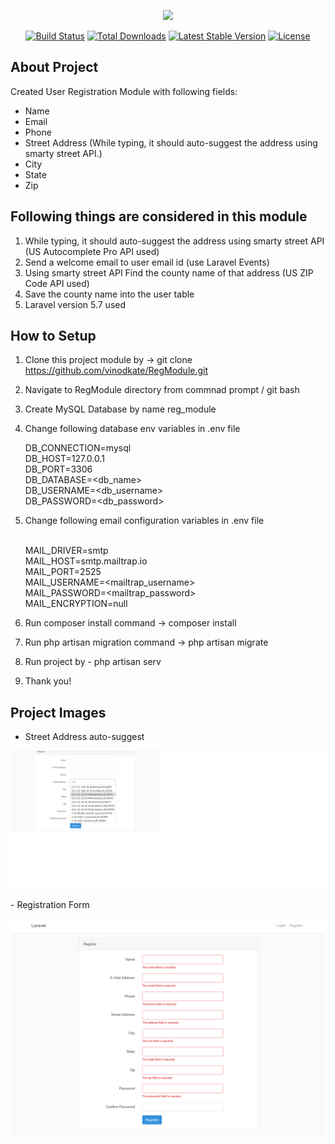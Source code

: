 <p align="center"><img src="https://laravel.com/assets/img/components/logo-laravel.svg"></p>

<p align="center">
<a href="https://travis-ci.org/laravel/framework"><img src="https://travis-ci.org/laravel/framework.svg" alt="Build Status"></a>
<a href="https://packagist.org/packages/laravel/framework"><img src="https://poser.pugx.org/laravel/framework/d/total.svg" alt="Total Downloads"></a>
<a href="https://packagist.org/packages/laravel/framework"><img src="https://poser.pugx.org/laravel/framework/v/stable.svg" alt="Latest Stable Version"></a>
<a href="https://packagist.org/packages/laravel/framework"><img src="https://poser.pugx.org/laravel/framework/license.svg" alt="License"></a>
</p>

## About Project

Created User Registration Module with following fields:

- Name
- Email
- Phone
- Street Address (While typing, it should auto-suggest the address using smarty street  API.)
- City
- State
- Zip

## Following things are considered in this module

1) While typing, it should auto-suggest the address using smarty street  API (US Autocomplete Pro API used)
2) Send a welcome email to user email id (use Laravel Events)
3) Using smarty street API Find the county name of that address (US ZIP Code API used)
4) Save the county name into the user table
5) Laravel version 5.7 used

## How to Setup
1) Clone this project module by -> git clone https://github.com/vinodkate/RegModule.git
2) Navigate to RegModule directory from commnad prompt / git bash
3) Create MySQL Database by name reg_module
3) Change following database env variables in .env file

	DB_CONNECTION=mysql<br>
	DB_HOST=127.0.0.1<br>
	DB_PORT=3306<br>
	DB_DATABASE=<db_name><br>
	DB_USERNAME=<db_username><br>
	DB_PASSWORD=<db_password><br> 

4) Change following email configuration variables in .env file

	<br>MAIL_DRIVER=smtp<br>
	MAIL_HOST=smtp.mailtrap.io<br>
	MAIL_PORT=2525<br>
	MAIL_USERNAME=<mailtrap_username><br>
	MAIL_PASSWORD=<mailtrap_password><br>
	MAIL_ENCRYPTION=null<br>
4) Run composer install command -> composer install
6) Run php artisan migration command -> php artisan migrate
7) Run project by - php artisan serv
8) Thank you!

## Project Images
- Street Address auto-suggest
<p align="center"><img src="https://github.com/vinodkate/RegModule/blob/master/public/images/RegForm1.png?raw=true"></p>
- Registration Form
<p align="center"><img src="https://github.com/vinodkate/RegModule/blob/master/public/images/RegForm2.png?raw=true"></p>

